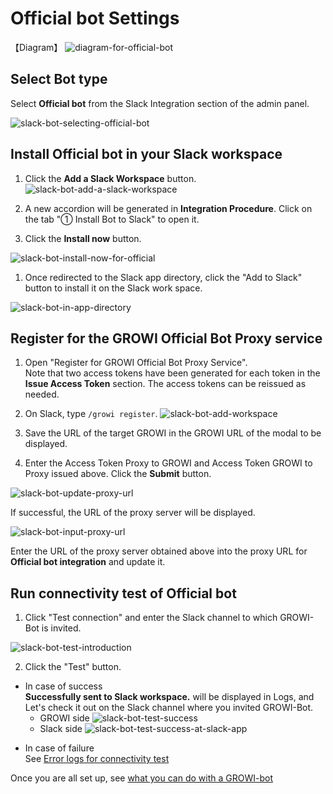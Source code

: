 # Official bot Settings

【Diagram】
![diagram-for-official-bot](/assets/images/slack-bot-outline-official.png)

## Select Bot type

  Select **Official bot** from the Slack Integration section of the admin panel.

  ![slack-bot-selecting-official-bot](/assets/images/slack-bot-selecting-official-bot.png)

## Install Official bot in your Slack workspace

1. Click the **Add a Slack Workspace** button.
  ![slack-bot-add-a-slack-workspace](/assets/images/slack-bot-add-a-slack-workspace.png)

1. A new accordion will be generated in **Integration Procedure**. Click on the tab "① Install Bot to Slack" to open it.

1. Click the **Install now** button.

  ![slack-bot-install-now-for-official](/assets/images/slack-bot-install-now-for-official.png)

1. Once redirected to the Slack app directory, click the "Add to Slack" button to install it on the Slack work space.

![slack-bot-in-app-directory](/assets/images/slack-bot-in-app-directory.png)

## Register for the GROWI Official Bot Proxy service

  1. Open "Register for GROWI Official Bot Proxy Service".  
    <!-- TODO: GW-6770 文言修正（Issue Access Token -> Generate Access Token） -->
    Note that two access tokens have been generated for each token in the **Issue Access Token** section.
    The access tokens can be reissued as needed.

  1. On Slack, type `/growi register`.
  ![slack-bot-add-workspace](/assets/images/slack-bot-register-modal.png)

  1. Save the URL of the target GROWI in the GROWI URL of the modal to be displayed.
  1. Enter the Access Token Proxy to GROWI and Access Token GROWI to Proxy issued above.
   Click the **Submit** button.
   <!-- TODO: GW-6770 画像の差し替え-->
  ![slack-bot-update-proxy-url](/assets/images/slack-bot-update-proxy-url.png)

  If successful, the URL of the proxy server will be displayed.

  <!-- TODO: GW-6770 Successfully registered with the proxy! Please check test connection in your GROWI と表示される -->
  ![slack-bot-input-proxy-url](/assets/images/slack-bot-input-proxy-url.png)

  <!-- TODO: GW-6770 この文言は消す -->
  Enter the URL of the proxy server obtained above into the proxy URL for **Official bot integration** and update it.

## Run connectivity test of Official bot

1. Click "Test connection" and enter the Slack channel to which GROWI-Bot is invited.
  <!-- TODO: GW-6770 デザインが変わっているため、画像の差し替え-->
  ![slack-bot-test-introduction](/assets/images/slack-bot-test-introduction.png)

2. Click the "Test" button.

- In case of success  
  **Successfully sent to Slack workspace.** will be displayed in Logs, and
  Let's check it out on the Slack channel where you invited GROWI-Bot.
  - GROWI side
    <!-- TODO: GW-6770 デザインが変わっているため、画像の差し替え-->
    ![slack-bot-test-success](/assets/images/slack-bot-test-success.png)
  - Slack side
    <!-- TODO: GW-6770 現在の Official bot のアイコンは GROWI bot 君になっているので変えた方がよさそう？-->
    ![slack-bot-test-success-at-slack-app](/assets/images/slack-bot-test-success-at-slack-app.png)

<!-- TODO: GW-6770 URLが正しく遷移していない（ドキュメント内リンクに遷移しない） -->
- In case of failure  
  See [Error logs for connectivity test](/admin-guide/management-cookbook/slack-integration/#error-logs-for-connectivity-test)

<!-- TODO: GW-6770 URLが正しく遷移していない（ドキュメント内リンクに遷移しない） -->
Once you are all set up, see [what you can do with a GROWI-bot](/admin-guide/management-cookbook/slack-integration/#check-the-connected-growi)
